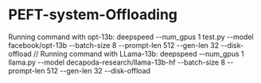 # PEFT-system-Offloading

Running command with opt-13b: deepspeed --num_gpus 1 test.py --model facebook/opt-13b --batch-size 8 --prompt-len 512 --gen-len 32 --disk-offload
//
Running command with LLama-13b: deepspeed --num_gpus 1 llama.py --model decapoda-research/llama-13b-hf --batch-size 8 --prompt-len 512 --gen-len 32 --disk-offload
